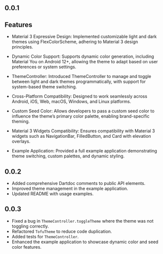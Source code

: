 ## 0.0.1

## Features
* Material 3 Expressive Design:
Implemented customizable light and dark themes using FlexColorScheme, adhering to Material 3 design principles.

* Dynamic Color Support:
Supports dynamic color generation, including Material You on Android 12+, allowing the theme to adapt based on user preferences or system settings.

* ThemeController:
Introduced ThemeController to manage and toggle between light and dark themes programmatically, with support for system-based theme switching.

* Cross-Platform Compatibility:
Designed to work seamlessly across Android, iOS, Web, macOS, Windows, and Linux platforms.

* Custom Seed Color:
Allows developers to pass a custom seed color to influence the theme’s primary color palette, enabling brand-specific theming.

* Material 3 Widgets Compatibility:
Ensures compatibility with Material 3 widgets such as NavigationBar, FilledButton, and Card with elevation overlays.

* Example Application:
Provided a full example application demonstrating theme switching, custom palettes, and dynamic styling.

## 0.0.2

- Added comprehensive Dartdoc comments to public API elements.
- Improved theme management in the example application.
- Updated README with usage examples.

## 0.0.3

- Fixed a bug in `ThemeController.toggleTheme` where the theme was not toggling correctly.
- Refactored `TofuTheme` to reduce code duplication.
- Added tests for `ThemeController`.
- Enhanced the example application to showcase dynamic color and seed color features.
